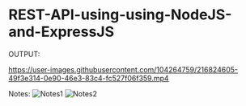 # REST-API-using-using-NodeJS-and-ExpressJS

OUTPUT: 

https://user-images.githubusercontent.com/104264759/216824605-49f3e314-0e90-46e3-83c4-fc527f06f359.mp4

Notes:
![Notes1](https://user-images.githubusercontent.com/104264759/216824813-39c68978-d807-4c2a-8a83-9187eb19067f.jpeg)
![Notes2](https://user-images.githubusercontent.com/104264759/216824811-4bc022f8-e759-4d5b-90be-87331aa7ecbd.jpeg)

